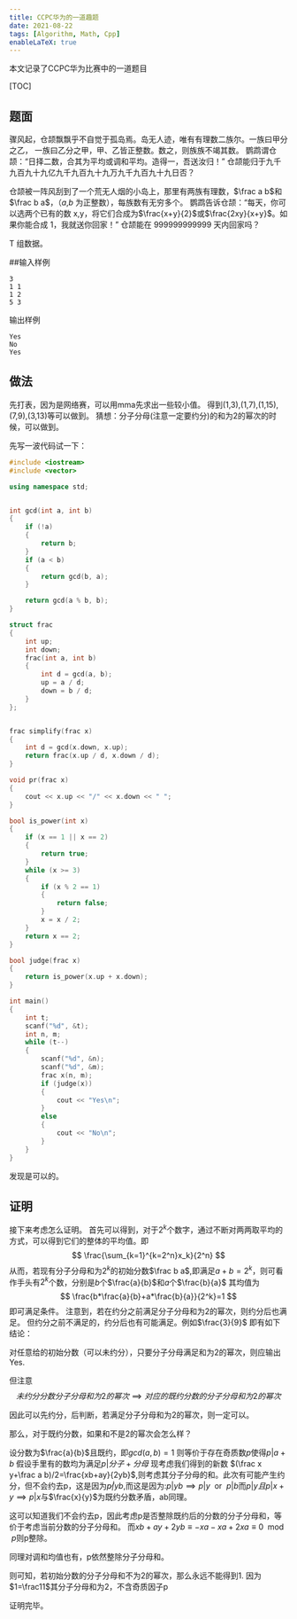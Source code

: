 ```yaml
---
title: CCPC华为的一道趣题
date: 2021-08-22
tags: [Algorithm, Math, Cpp]
enableLaTeX: true
---
```


本文记录了CCPC华为比赛中的一道题目

<!--more-->

[TOC]

## 题面
骤风起，仓颉飘飘乎不自觉于孤岛焉。岛无人迹，唯有有理数二族尔。一族曰甲分之乙，
一族曰乙分之甲，甲、乙皆正整数。数之，则族族不竭其数。
鹦鹉谓仓颉：“日择二数，合其为平均或调和平均。造得一，吾送汝归！”
仓颉能归于九千九百九十九亿九千九百九十九万九千九百九十九日否？

仓颉被一阵风刮到了一个荒无人烟的小岛上，那里有两族有理数，$\frac a b$和$\frac b a$，（$a$,$b$ 为正整数），每族数有无穷多个。
鹦鹉告诉仓颉：“每天，你可以选两个已有的数 x,y，将它们合成为$\frac{x+y}{2}$或$\frac{2xy}{x+y}$。如果你能合成 1，我就送你回家！”
仓颉能在 999999999999 天内回家吗？

T 组数据。

##输入样例
```
3
1 1
1 2
5 3
```

输出样例
```
Yes
No
Yes
```

## 做法

先打表，因为是网络赛，可以用mma先求出一些较小值。
得到(1,3),(1,7),(1,15),(7,9),(3,13)等可以做到。
猜想：分子分母(注意一定要约分)的和为2的幂次的时候，可以做到。

先写一波代码试一下：
```cpp
#include <iostream>
#include <vector>

using namespace std;


int gcd(int a, int b)
{
    if (!a)
    {
        return b;
    }
    if (a < b)
    {
        return gcd(b, a);
    }

    return gcd(a % b, b);
}

struct frac
{
    int up;
    int down;
    frac(int a, int b)
    {
        int d = gcd(a, b);
        up = a / d;
        down = b / d;
    }
};


frac simplify(frac x)
{
    int d = gcd(x.down, x.up);
    return frac(x.up / d, x.down / d);
}

void pr(frac x)
{
    cout << x.up << "/" << x.down << " ";
}

bool is_power(int x)
{
    if (x == 1 || x == 2)
    {
        return true;
    }
    while (x >= 3)
    {
        if (x % 2 == 1)
        {
            return false;
        }
        x = x / 2;
    }
    return x == 2;
}

bool judge(frac x)
{
    return is_power(x.up + x.down);
}

int main()
{
    int t;
    scanf("%d", &t);
    int n, m;
    while (t--)
    {
        scanf("%d", &n);
        scanf("%d", &m);
        frac x(n, m);
        if (judge(x))
        {
            cout << "Yes\n";
        }
        else
        {
            cout << "No\n";
        }
    }
}
```

发现是可以的。

## 证明
接下来考虑怎么证明。
首先可以得到，对于$2^k$个数字，通过不断对两两取平均的方式，可以得到它们的整体的平均值。即
$$
\frac{\sum_{k=1}^{k=2^n}x_k}{2^n}
$$
从而，若现有分子分母和为$2^k$的初始分数$\frac b a$,即满足$a+b=2^k$，则可看作手头有$2^k$个数，分别是$b$个$\frac{a}{b}$和$a$个$\frac{b}{a}$
其均值为
$$
\frac{b*\frac{a}{b}+a*\frac{b}{a}}{2^k}=1
$$
即可满足条件。
注意到，若在约分之前满足分子分母和为2的幂次，则约分后也满足。
但约分之前不满足的，约分后也有可能满足。例如$\frac{3}{9}$
即有如下结论：

对任意给的初始分数（可以未约分），只要分子分母满足和为2的幂次，则应输出Yes.

但注意
$$
未约分分数分子分母和为2的幂次\implies 对应的既约分数的分子分母和为2的幂次
$$

因此可以先约分，后判断，若满足分子分母和为2的幂次，则一定可以。

那么，对于既约分数，如果和不是2的幂次会怎么样？

设分数为$\frac{a}{b}$且既约，即$gcd(a,b)=1$
则等价于存在奇质数$p$使得$p|a+b$
假设手里有的数均为满足$p|分子+分母$
现考虑我们得到的新数
$(\frac x y+\frac a b)/2=\frac{xb+ay}{2yb}$,则考虑其分子分母的和。此次有可能产生约分，但不会约去p，这是因为$p\not| yb$,而这是因为:$p|yb\implies p|y \ \ \text{or}\ \ p|b$而$p|y且p|x+y\implies p|x$与$\frac{x}{y}$为既约分数矛盾，ab同理。

这可以知道我们不会约去p，因此考虑p是否整除既约后的分数的分子分母和，等价于考虑当前分数的分子分母和。
而$xb+ay+2yb\equiv -xa-xa+2xa \equiv 0 \mod p$则p整除。

同理对调和均值也有，p依然整除分子分母和。

则可知，若初始分数的分子分母和不为2的幂次，那么永远不能得到1. 因为$1=\frac11$其分子分母和为2，不含奇质因子p

证明完毕。